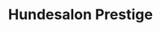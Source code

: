 ---
title: "Hundesalon Prestige"
url: /leinfelden-echterdingen/hundesalon-prestige/
shop: Tiersalon
---